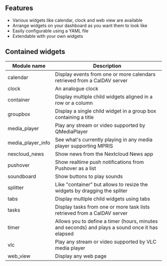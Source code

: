 ## Features

* Various widgets like calendar, clock and web view are available
* Arrange widgets on your dashboard as you want them to look like
* Easily configurable using a YAML file
* Extendable with your own widgets

## Contained widgets

| Module name       | Description                                                                                     |
|-------------------|-------------------------------------------------------------------------------------------------|
| calendar          | Display events from one or more calendars retrieved from a CalDAV server                        |
| clock             | An analogue clock                                                                               |
| container         | Display multiple child widgets aligned in a row or a column                                     |
| groupbox          | Display a single child widget in a group box containing a title                                 |
| media_player      | Play any stream or video supported by QMediaPlayer                                              |
| media_player_info | See what's currently playing in any media player supporting MPRIS                               |
| nexcloud_news     | Show news from the Nextcloud News app                                                           |
| pushover          | Show realtime push notifications from Pushover as a list                                        |
| soundboard        | Show buttons to play sounds                                                                     |
| splitter          | Like "container" but allows to resize the widgets by dragging the spliter                       |
| tabs              | Display multiple child widgets using tabs                                                       |
| tasks             | Display tasks from one or more task lists retrieved from a CalDAV server                        |
| timer             | Allows you to define a timer (hours, minutes and seconds) and plays a sound once it has elapsed |
| vlc               | Play any stream or video supported by VLC media player                                          |
| web_view          | Display any web page                                                                            |